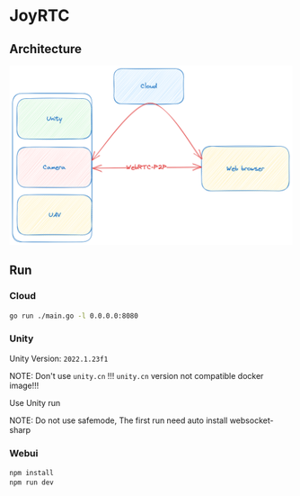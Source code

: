 # JoyRTC

## Architecture

![joyrtc-arch](./joyrtc.png)

## Run

### Cloud

```bash
go run ./main.go -l 0.0.0.0:8080
```

### Unity

Unity Version: `2022.1.23f1`

NOTE: Don't use `unity.cn` !!! `unity.cn` version not compatible docker image!!!

Use Unity run

NOTE: Do not use safemode, The first run need auto install websocket-sharp

### Webui

```bash
npm install
npm run dev
```
